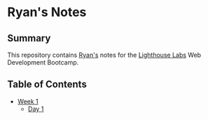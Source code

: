 # Ryan's Notes
## Summary
This repository contains [Ryan's](https://github.com/rfll) notes for the [Lighthouse Labs](https://www.lighthouselabs.ca/) Web Development Bootcamp.
## Table of Contents
* [Week 1](/Week_1)
  * [Day 1](/Week_1/Day_1)